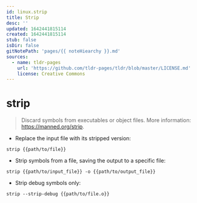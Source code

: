 ```yaml
---
id: linux.strip
title: Strip
desc: ''
updated: 1642441815114
created: 1642441815114
stub: false
isDir: false
gitNotePath: 'pages/{{ noteHiearchy }}.md'
sources:
  - name: tldr-pages
    url: 'https://github.com/tldr-pages/tldr/blob/master/LICENSE.md'
    license: Creative Commons
---
```

# strip

> Discard symbols from executables or object files.
> More information: <https://manned.org/strip>.

- Replace the input file with its stripped version:

`strip {{path/to/file}}`

- Strip symbols from a file, saving the output to a specific file:

`strip {{path/to/input_file}} -o {{path/to/output_file}}`

- Strip debug symbols only:

`strip --strip-debug {{path/to/file.o}}`

